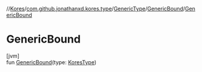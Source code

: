 //[Kores](../../../../index.md)/[com.github.jonathanxd.kores.type](../../index.md)/[GenericType](../index.md)/[GenericBound](index.md)/[GenericBound](-generic-bound.md)

# GenericBound

[jvm]\
fun [GenericBound](-generic-bound.md)(type: [KoresType](../../-kores-type/index.md))
